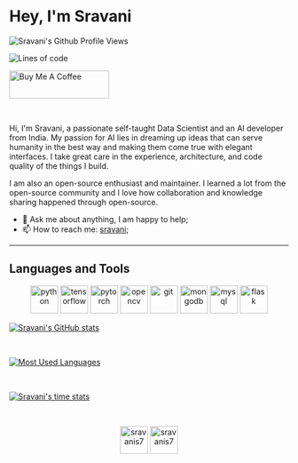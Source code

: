 
# Hey, I'm Sravani <img src="https://media.giphy.com/media/hvRJCLFzcasrR4ia7z/giphy.gif" width="8px">

![Sravani's Github Profile Views](https://komarev.com/ghpvc/?username=sravanis7&color=blueviolet&style=flat-square)  

![Lines of code](https://img.shields.io/badge/From%20Hello%20World%20I%27ve%20Written-2.1%20million%20lines%20of%20code-blue)

<a href="https://www.buymeacoffee.com/sravanisatpathy" target="_blank"><img src="https://cdn.buymeacoffee.com/buttons/v2/default-yellow.png" alt="Buy Me A Coffee" height= "50px" width="180px" ></a>

<br/>

Hi, I'm Sravani, a passionate self-taught Data Scientist and an AI developer from India. My passion for AI lies in dreaming up ideas that can serve humanity in the best way and making them come true with elegant interfaces. I take great care in the experience, architecture, and code quality of the things I build.

I am also an open-source enthusiast and maintainer. I learned a lot from the open-source community and I love how collaboration and knowledge sharing happened through open-source.
  
- 💬 Ask me about anything, I am happy to help;
- 📫 How to reach me: [sravani](https://mail.google.com/mail/u/?authuser=satpathy1.sravani@gmail.com);

---


## Languages and Tools

<p align="center">

<img src="https://www.vectorlogo.zone/logos/python/python-icon.svg" alt="python" width="50" height="50"/>

<img src="https://www.vectorlogo.zone/logos/tensorflow/tensorflow-icon.svg" alt="tensorflow" width="50" height="50"/>

<img src="https://www.vectorlogo.zone/logos/pytorch/pytorch-icon.svg" alt="pytorch" width="50" height="50"/>

<img src="https://www.vectorlogo.zone/logos/opencv/opencv-icon.svg" alt="opencv" width="50" height="50"/>

<img src="https://www.vectorlogo.zone/logos/git-scm/git-scm-icon.svg" alt="git" width="50" height="50"/>

<img src="https://www.vectorlogo.zone/logos/mongodb/mongodb-icon.svg" alt="mongodb" width="50" height="50"/>

<img src="https://www.vectorlogo.zone/logos/mysql/mysql-icon.svg" alt="mysql" width="50" height="50"/>

<img src="https://www.vectorlogo.zone/logos/pocoo_flask/pocoo_flask-icon.svg" alt="flask" width="50" height="50"/>

</p>

[![Sravani's GitHub stats](https://github-readme-stats.vercel.app/api?username=sravanis7&count_private=True&show_icons=True)](https://github.com/sravanis7/github-readme-stats)

<br/>

[![Most Used Languages](https://github-readme-stats.vercel.app/api/top-langs/?username=sravanis7&langs_count=10)](https://github.com/sravanis7/github-readme-stats)

<br/>

[![Sravani's time stats](https://github-readme-stats.vercel.app/api/wakatime?username=@sravanisatpathy)](https://github.com/sravanis7/github-readme-stats)

<br/>

<p align="center">
<a href="https://www.linkedin.com/in/sravani-satpathy/" target="blank"><img align="center" src="https://www.vectorlogo.zone/logos/linkedin/linkedin-tile.svg" alt="sravanis7" height="50" width="50" /></a> <a href="https://www.kaggle.com/sravanisatpathy" target="blank"><img align="center" src="https://www.vectorlogo.zone/logos/kaggle/kaggle-icon.svg" alt="sravanis7" height="50" width="50" /></a> 
</p>
